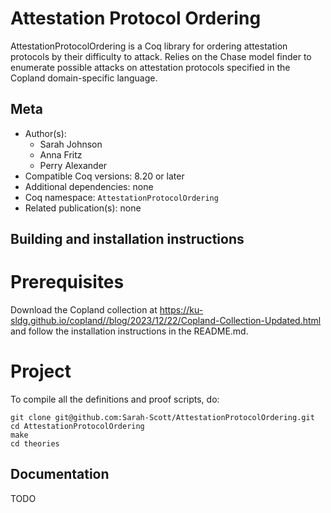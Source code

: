 <!---
This file was generated from `meta.yml`, please do not edit manually.
Follow the instructions on https://github.com/coq-community/templates to regenerate.
--->
# Attestation Protocol Ordering






AttestationProtocolOrdering is a Coq library for ordering attestation
protocols by their difficulty to attack. Relies on the Chase model finder
to enumerate possible attacks on attestation protocols specified in the
Copland domain-specific language.

## Meta

- Author(s):
  - Sarah Johnson
  - Anna Fritz
  - Perry Alexander
- Compatible Coq versions: 8.20 or later
- Additional dependencies: none
- Coq namespace: `AttestationProtocolOrdering`
- Related publication(s): none

## Building and installation instructions

# Prerequisites
Download the Copland collection at
https://ku-sldg.github.io/copland//blog/2023/12/22/Copland-Collection-Updated.html
and follow the installation instructions in the README.md.

# Project
To compile all the definitions and proof scripts, do:
``` shell
git clone git@github.com:Sarah-Scott/AttestationProtocolOrdering.git
cd AttestationProtocolOrdering
make
cd theories
```

## Documentation

TODO
